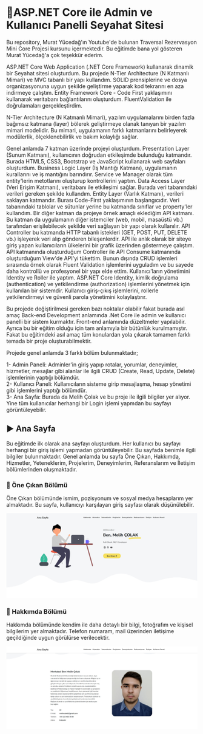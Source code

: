 # :rocket:ASP.NET Core ile Admin ve Kullanıcı Panelli Seyahat Sitesi
Bu repository, Murat Yücedağ'ın Youtube'de bulunan Traversal Rezervasyon Mini Core Projesi kursunu içermektedir. Bu eğitimde bana yol gösteren Murat Yücedağ'a çok teşekkür ederim.

ASP.NET Core Web Application (.NET Core Framework) kullanarak dinamik bir Seyahat sitesi oluşturdum. Bu projede N-Tier Architecture (N Katmanlı Mimari) ve MVC tabanlı bir yapı kullandım. SOLID prensiplerine ve dosya organizasyonuna uygun şekilde geliştirme yaparak kod tekrarını en aza indirmeye çalıştım. Entity Framework Core - Code First yaklaşımını kullanarak veritabanı bağlantılarını oluşturdum. FluentValidation ile doğrulamaları gerçekleştirdim.

N-Tier Architecture (N Katmanlı Mimari), yazılım uygulamalarını birden fazla bağımsız katmana (layer) bölerek geliştirmeye olanak tanıyan bir yazılım mimari modelidir.
Bu mimari, uygulamanın farklı katmanlarını belirleyerek modülerlik, ölçeklenebilirlik ve bakım kolaylığı sağlar.

Genel anlamda 7 katman üzerinde projeyi oluşturdum. Presentation Layer (Sunum Katmanı), kullanıcının doğrudan etkileşimde bulunduğu katmandır. Burada HTML5, CSS3, Bootstrap ve JavaScript kullanarak web sayfaları oluşturdum. Business Logic Layer (İş Mantığı Katmanı), uygulamanın kurallarını ve iş mantığını barındırır. Service ve Manager olarak tüm entity'lerin metotlarını oluşturup kontrollerini yaptım. Data Access Layer (Veri Erişim Katmanı), veritabanı ile etkileşimi sağlar. Burada veri tabanındaki verileri gereken şekilde kullandım. Entity Layer (Varlık Katmanı), verileri saklayan katmandır. Burası Code-First yaklaşımının başlangıcıdır. Veri tabanındaki tablolar ve sütunlar yerine bu katmanda sınıflar ve property'ler kullandım. Bir diğer katman da projeye örnek amaçlı eklediğim API katmanı. Bu katman da uygulamanın diğer istemciler (web, mobil, masaüstü vb.) tarafından erişilebilecek şekilde veri sağlayan bir yapı olarak kullanılır. API Controller bu katmanda HTTP tabanlı istekleri (GET, POST, PUT, DELETE vb.) işleyerek veri alıp gönderen bileşenlerdir. API ile anlık olarak bir siteye giriş yapan kullanıcıların ülkelerini bir grafik üzerinden göstermeye çalıştım. API katmanında oluşturduğum Controller ile API Consume katmanında oluşturduğum View'de API'yi tükettim. Bunun dışında CRUD işlemleri sırasında örnek olarak Fluent Validation işlemlerini uyguladım ve bu sayede daha kontrollü ve profesyonel bir yapı elde ettim. Kullanıcı'ların yönetimini Identity ve Roller ile yaptım. ASP.NET Core Identity, kimlik doğrulama (authentication) ve yetkilendirme (authorization) işlemlerini yönetmek için kullanılan bir sistemdir. Kullanıcı giriş-çıkış işlemlerini, rollerle yetkilendirmeyi ve güvenli parola yönetimini kolaylaştırır.

Bu projede değiştirilmesi gereken bazı noktalar olabilir fakat burada asıl amaç Back-end Development anlamında .Net Core ile admin ve kullanıcı panelli bir sistem kurmaktır. Front-end anlamında düzeltmeler yapılabilir. Ayrıca bu bir eğitim olduğu için tam anlamıyla bir bütünlük kurulmamıştır. Fakat bu eğitimdeki asıl amaç tüm konulardan yola çıkarak tamamen farklı temada bir proje oluşturabilmektir.

Projede genel anlamda 3 farklı bölüm bulunmaktadır;

1- Admin Paneli: Adminler'in giriş yapıp rotalar, yorumlar, deneyimler, hizmetler, mesajlar gibi alanlar ile ilgili CRUD (Create, Read, Update, Delete) işlemlerinin yaptığı bölümdür.  
2- Kullanıcı Paneli: Kullanıcıların sisteme girip mesajlaşma, hesap yönetimi gibi işlemlerini yaptığı bölümdür.  
3- Ana Sayfa: Burada da Melih Çolak ve bu proje ile ilgili bilgiler yer alıyor. Yine tüm kullanıcılar herhangi bir Login işlemi yapmdan bu sayfayı görüntüleyebilir.

## :arrow_forward: Ana Sayfa
Bu eğitimde ilk olarak ana sayfayı oluşturdum. Her kullanıcı bu sayfayı herhangi bir giriş işlemi yapmadan görüntüleyebilir. Bu sayfada benimle ilgili bilgiler bulunmaktadır. Genel anlamda bu sayfa Öne Çıkan, Hakkımda, Hizmetler, Yeteneklerim, Projelerim, Deneyimlerim, Referanslarım ve İletişim bölümlerinden oluşmaktadır.

### :triangular_flag_on_post: Öne Çıkan Bölümü
Öne Çıkan bölümünde ismim, pozisyonum ve sosyal medya hesaplarım yer almaktadır. Bu sayfa, kullanıcıyı karşılayan giriş sayfası olarak düşünülebilir.
<div align="center">
  <img src="https://github.com/melihcolak0/NETCore_Portfolio/blob/c9017bd684dc5e65ee5a89186e79b84a93318a17/ss/showCaseFeature.jpg" alt="image alt">
</div>

### :triangular_flag_on_post: Hakkımda Bölümü
Hakkımda bölümünde kendim ile daha detaylı bir bilgi, fotoğrafım ve kişisel bilgilerim yer almaktadır. Telefon numaram, mail üzerinden iletişime geçildiğinde uygun görülürse verilecektir.
<div align="center">
  <img src="https://github.com/melihcolak0/NETCore_Portfolio/blob/c9017bd684dc5e65ee5a89186e79b84a93318a17/ss/showCaseAbout.jpg" alt="image alt">
</div>
